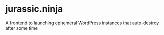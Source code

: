 # jurassic.ninja
A frontend to launching ephemeral WordPress instances that auto-destroy after some time
